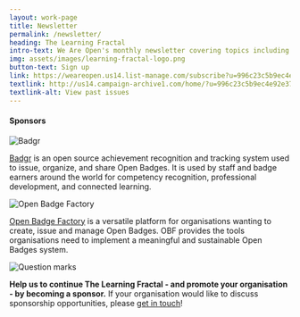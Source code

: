 ```yaml
---
layout: work-page
title: Newsletter
permalink: /newsletter/
heading: The Learning Fractal
intro-text: We Are Open's monthly newsletter covering topics including Open Badges and micro-credentials, creativity in learning, new frontiers in educational technology, learning pathways, and more!
img: assets/images/learning-fractal-logo.png
button-text: Sign up
link: https://weareopen.us14.list-manage.com/subscribe?u=996c23c5b9ec4e92e3762a2cc&id=2f78fad2e0
textlink: http://us14.campaign-archive1.com/home/?u=996c23c5b9ec4e92e3762a2cc&id=2f78fad2e0
textlink-alt: View past issues
---
```

<div>
<h4>Sponsors</h4>
</div>
<div class="row">
    <div class="col s12 m7 l4">
      <div class="card">
        <div class="card-logo row center-align">
          <img src="{{ "/" | relative_url }}assets/images/badgr.png" class="responsive-img" alt="Badgr">
          <!--<span class="card-title">Badgr</span>-->
        </div>
        <div class="card-content">
          <p><a href="http://info.badgr.io/">Badgr</a> is an open source achievement recognition and tracking system used to issue, organize, and share Open Badges. It is used by staff and badge earners around the world for competency recognition, professional development, and connected learning.</p>
        </div>
      </div>
     </div>
     <div class="col s12 m7 l4">
	<div class="card">
        <div class="card-logo row center-align">
          <img src="{{ "/" | relative_url }}assets/images/obf.png" class="responsive-img" alt="Open Badge Factory">
          <!--<span class="card-title">Open Badge Factory</span>-->
        </div>
        <div class="card-content">
		<p><a href="https://openbadgefactory.com/">Open Badge Factory</a> is a versatile platform for organisations wanting to create, issue and manage Open Badges. OBF provides the tools organisations need to implement a meaningful and sustainable Open Badges system.</p>
        </div>
      </div>	    
    </div>
    <div class="col s12 m7 l4">
	<div class="card">
        <div class="card-logo row center-align">
          <img src="{{ "/" | relative_url }}assets/images/question.png" class="responsive-img" alt="Question marks">
          <!--<span class="card-title">Sponsorship</span>-->
        </div>
        <div class="card-content">
		<p><strong>Help us to continue The Learning Fractal - and promote your organisation - by becoming a sponsor.</strong> If your organisation would like to discuss sponsorship opportunities, please <a href="mailto:learningfractal@weareopen.coop">get in touch</a>!</p>
        </div>
      </div>	    
    </div>     
	
</div>


                          
